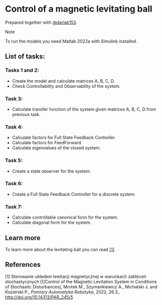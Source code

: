 # Control of a magnetic levitating ball

Prepared together with [@dariak153](https://github.com/dariak153).

>[!NOTE]
>To run the models you need Matlab 2022a with Simulink installed.

## List of tasks:

### Tasks 1 and 2: 
- Create the model and calculate matrices A, B, C, D.
- Check Controllability and Observability of the system.

### Task 3: 
- Calculate transfer function of the system given matrices A, B, C, D from previous task.

### Task 4:
- Calculate factors for Full State Feedback Controller.
- Calculate factors for FeedForward.
- Calculate eigenvalues of the closed system.

### Task 5:
- Create a state observer for the system.

### Task 6:
- Create a Full State Feedback Controller for a discrete system.

### Task 7:
- Calculate controllable canonical form for the system.
- Calculate diagonal form for the system.

## Learn more

To learn more about the levitating ball you can read [[1]](#1).

## References
<a id="1">[1]</a> 
Sterowanie układem lewitacji magnetycznej w warunkach zakłóceń stochastycznych [(]Control of the Magnetic Levitation System in Conditions of Stochastic Disturbances],
Mrotek M., Szymankiewicz A., Michalski J. and Kozierski P., *Pomiary Automatyka Robotyka*, 2022, 26.3., http://doi.org/10.14313/PAR_245/5
